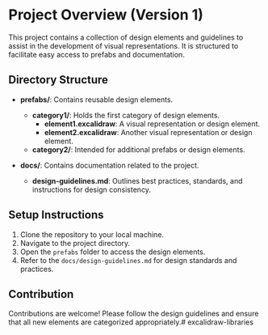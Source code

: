 # Project Overview (Version 1)

This project contains a collection of design elements and guidelines to assist in the development of visual representations. It is structured to facilitate easy access to prefabs and documentation.

## Directory Structure

- **prefabs/**: Contains reusable design elements.
  - **category1/**: Holds the first category of design elements.
    - **element1.excalidraw**: A visual representation or design element.
    - **element2.excalidraw**: Another visual representation or design element.
  - **category2/**: Intended for additional prefabs or design elements.

- **docs/**: Contains documentation related to the project.
  - **design-guidelines.md**: Outlines best practices, standards, and instructions for design consistency.

## Setup Instructions

1. Clone the repository to your local machine.
2. Navigate to the project directory.
3. Open the `prefabs` folder to access the design elements.
4. Refer to the `docs/design-guidelines.md` for design standards and practices.

## Contribution

Contributions are welcome! Please follow the design guidelines and ensure that all new elements are categorized appropriately.# excalidraw-libraries
